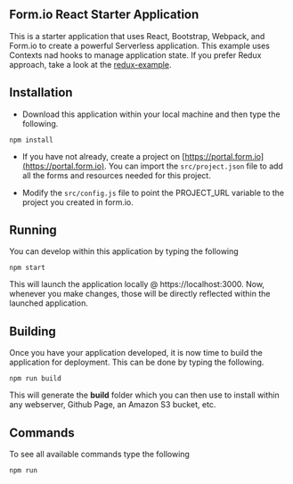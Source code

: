 Form.io React Starter Application
---------------------------------
This is a starter application that uses React, Bootstrap, Webpack, and Form.io to create a powerful Serverless application.
This example uses Contexts nad hooks to manage application state. If you prefer Redux approach, take a look at the [redux-example](https://github.com/formio/react-app-starterkit/tree/redux-example).

Installation
---------
 - Download this application within your local machine and then type the following.
```
npm install
```

 - If you have not already, create a project on [https://portal.form.io](https://portal.form.io). You can import the ```src/project.json``` file to add all the forms and resources needed for this project.

 - Modify the ```src/config.js``` file to point the PROJECT_URL variable to the project you created in form.io.

Running
-----------
You can develop within this application by typing the following

```
npm start
```

This will launch the application locally @ https://localhost:3000. Now, whenever you make changes, those will be directly reflected within the launched application.


Building
------------
Once you have your application developed, it is now time to build the application for deployment. This can be done by typing the following.

```
npm run build
```

This will generate the **build** folder which you can then use to install within any webserver, Github Page, an Amazon S3 bucket, etc.

Commands
------------
To see all available commands type the following

```
npm run
```
